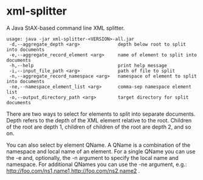 # xml-splitter
A Java StAX-based command line XML splitter.

    usage: java -jar xml-splitter-<VERSION>-all.jar  
     -d,--aggregate_depth <arg>              depth below root to split into documents  
     -e,--aggregate_record_element <arg>     name of element to split into documents  
     -h,--help                               print help message  
     -i,--input_file_path <arg>              path of file to split  
     -n,--aggregate_record_namespace <arg>   namespace of element to split into documents  
     -ne,--namespace_element_list <arg>      comma-sep namespace element list  
     -o,--output_directory_path <arg>        target directory for split documents  

There are two ways to select for elements to split into separate documents. Depth refers to the depth of the XML element relative to the root. Children of the root are depth 1, children of children of the root are depth 2, and so on.

You can also select by element QName. A QName is a combination of the namespace and local name of an element. For a single QName you can use the -e and, optionally, the -n argument to specify the local name and namespace. For additional QNames you can use the -ne argument, e.g.: http://foo.com/ns1,name1,http://foo.com/ns2,name2 .

